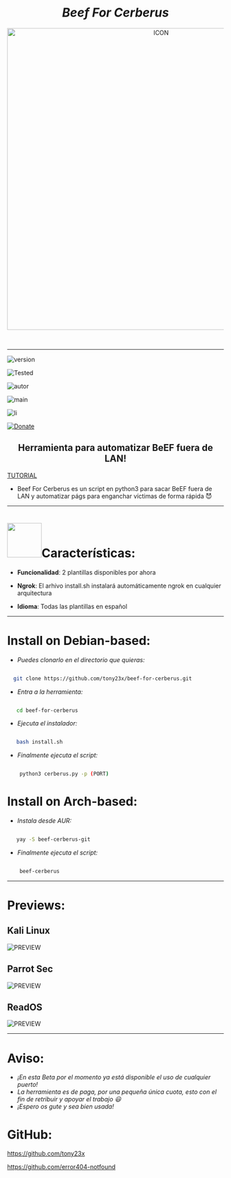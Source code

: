 <h1 align="center"> <i> Beef For Cerberus </i> </h1>

<p align="center"><img src="https://i.ibb.co/gdYnSx6/icon.png" alt="ICON" align="center" border="0" width="700" height="auto"></p>

<br><hr>

![version]

![Tested]

![autor]

![main]

![li]

[![Donate](https://img.shields.io/badge/Donate-PayPal-green.svg)](https://www.paypal.me/th3pr3d4t0r)

<h2 align="center"> Herramienta para automatizar BeEF fuera de LAN! </h3>

<p align="center">

  <a href="https://youtu.be/dt9-6fafywk" align="center">TUTORIAL</a>

</p>

* Beef For Cerberus es un script en python3 para sacar BeEF fuera de LAN y automatizar págs para enganchar víctimas de forma rápida 😈

<hr>

<h1><img src="https://i.ibb.co/8d71xfm/d92st7e-80156788-7d49-48e4-9cfe-8d7b63ce8b12.gif" width="80">Características:</h1>

 * <b>Funcionalidad</b>: 2 plantillas disponibles por ahora

 * <b>Ngrok</b>: El arhivo install.sh instalará automáticamente ngrok en cualquier arquitectura 

 * <b>Idioma</b>: Todas las plantillas en español

<hr>

# Install on Debian-based:

* _Puedes clonarlo en el directorio que quieras:_

 

```sh

  git clone https://github.com/tony23x/beef-for-cerberus.git

```

* _Entra a la herramienta:_

```sh

   cd beef-for-cerberus

```

* _Ejecuta el instalador:_

```sh

   bash install.sh

```

* _Finalmente ejecuta el script:_

```sh

    python3 cerberus.py -p (PORT)

```

# Install on Arch-based:

* _Instala desde AUR:_

```sh

   yay -S beef-cerberus-git

```

* _Finalmente ejecuta el script:_

```sh

    beef-cerberus

```

<hr>

# Previews:

## Kali Linux

<img src="#" alt="PREVIEW"  align="center">

## Parrot Sec

<img src="#" alt="PREVIEW"  align="center">

## ReadOS

<img src="#" alt="PREVIEW"  align="center">

<hr>

# Aviso:

* _¡En esta Beta por el momento ya está disponible el uso de cualquier puerto!_
* _La herramienta es de paga, por una pequeña única cuota, esto con el fin de retribuir y apoyar el trabajo 😃_
* _¡Espero os gute y sea bien usada!_

# GitHub:

https://github.com/tony23x

https://github.com/error404-notfound

<!-- MarkDown Links & Images -->

[version]: https://img.shields.io/badge/Version-BETA%3A%20V.2.0-orange

[tested]: https://img.shields.io/badge/Tested-Kali%20Linux%20%7C%20Parrot%20Sec%20%7C%20Arch%20Linux%20%7C%20ReadOS-blue

[autor]: https://img.shields.io/badge/Author-%40Th3__Pr3d4t0r-red

[main]: https://img.shields.io/badge/Maintainer-%40Kedap-yellow

[li]: https://img.shields.io/badge/license-MIT-blue.svg



